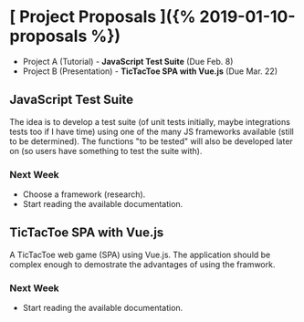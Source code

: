 # [ Project Proposals ]({% 2019-01-10-proposals %})

- Project A (Tutorial) - **JavaScript Test Suite** (Due Feb. 8)
- Project B (Presentation) - **TicTacToe SPA with Vue.js** (Due Mar. 22)

## JavaScript Test Suite

The idea is to develop a test suite (of unit tests initially, maybe integrations tests too if I have time) using one of the many JS frameworks available (still to be determined). The functions "to be tested" will also be developed later on (so users have something to test the suite with).

### Next Week

- Choose a framework (research).
- Start reading the available documentation.

## TicTacToe SPA with Vue.js

A TicTacToe web game (SPA) using Vue.js. The application should be complex enough to demostrate the advantages of using the framwork.

### Next Week

- Start reading the available documentation.
